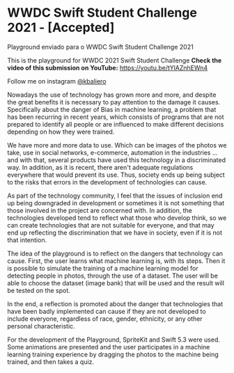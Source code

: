 # WWDC Swift Student Challenge 2021 - [Accepted]

Playground enviado para o WWDC Swift Student Challenge 2021

This is the playground for WWDC 2021 Swift Student Challenge
**Check the video of this submission on YouTube:**
https://youtu.be/tYlAZnhEWn4

Follow me on instagram [@kbaliero](https://www.instagram.com/kbaliero/)


Nowadays the use of technology has grown more and more, and despite the great benefits it is necessary to pay attention to the damage it causes. Specifically about the danger of Bias in machine learning, a problem that has been recurring in recent years, which consists of programs that are not prepared to identify all people or are influenced to make different decisions depending on how they were trained.

We have more and more data to use. Which can be images of the photos we take, use in social networks, e-commerce, automation in the industries ... and with that, several products have used this technology in a discriminated way. In addition, as it is recent, there aren't adequate regulations everywhere that would prevent its use. Thus, society ends up being subject to the risks that errors in the development of technologies can cause.

As part of the technology community, I feel that the issues of inclusion end up being downgraded in development or sometimes it is not something that those involved in the project are concerned with. In addition, the technologies developed tend to reflect what those who develop think, so we can create technologies that are not suitable for everyone, and that may end up reflecting the discrimination that we have in society, even if it is not that intention.

The idea of ​​the playground is to reflect on the dangers that technology can cause. First, the user learns what machine learning is, with its steps. Then it is possible to simulate the training of a machine learning model for detecting people in photos, through the use of a dataset. The user will be able to choose the dataset (image bank) that will be used and the result will be tested on the spot.

In the end, a reflection is promoted about the danger that technologies that have been badly implemented can cause if they are not developed to include everyone, regardless of race, gender, ethnicity, or any other personal characteristic.

For the development of the Playground, SpriteKit and Swift 5.3 were used. Some animations are presented and the user participates in a machine learning training experience by dragging the photos to the machine being trained, and then takes a quiz.


